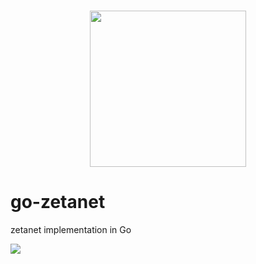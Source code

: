 <h1 align="center">
  <a href="zetanet.io"><img width="250" src="https://www.zetanet.io/images/logo.png"/></a>
</h1>

# go-zetanet
zetanet implementation in Go

[![](https://img.shields.io/badge/made%20by-Skipjack-blue)](https://skipjackcorp.com)
